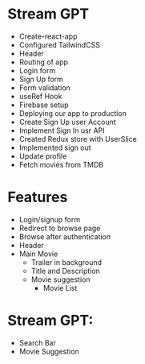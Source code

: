 
# Stream GPT

 - Create-react-app
 - Configured TailwindCSS
 - Header
 - Routing of app
 - Login form
 - Sign Up form
 - Form validation
 - useRef Hook
 - Firebase setup
 - Deploying our app to production
 - Create Sign Up user Account
 - Implement Sign In usr API
 - Created Redux store with UserSlice
 - Implemented sign out
 - Update profile
 - Fetch movies from TMDB

# Features
  - Login/signup form
  - Redirect to browse page
  - Browse after authentication
  - Header 
  - Main Movie
      - Trailer in background
      - Title and Description
      - Movie suggestion
          - Movie List


# Stream GPT:
   - Search Bar
   - Movie Suggestion
  